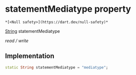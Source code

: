 


# statementMediatype property




    *[<Null safety>](https://dart.dev/null-safety)*


[String](https://api.flutter.dev/flutter/dart-core/String-class.html) statementMediatype
  
_read / write_






## Implementation

```dart
static String statementMediatype = "mediatype";


```







